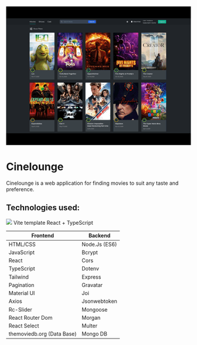 ![Preview](./src/assets/preview.gif)

# Cinelounge

Cinelounge is a web application for finding movies to suit any taste and
preference.

## Technologies used:

<img  src="https://skillicons.dev/icons?i=vite" /> Vite template React +
TypeScript

| Frontend                   | Backend       |
| -------------------------- | ------------- |
| HTML/CSS                   | Node.Js (ES6) |
| JavaScript                 | Bcrypt        |
| React                      | Cors          |
| TypeScript                 | Dotenv        |
| Tailwind                   | Express       |
| Pagination                 | Gravatar      |
| Material UI                | Joi           |
| Axios                      | Jsonwebtoken  |
| Rc-Slider                  | Mongoose      |
| React Router Dom           | Morgan        |
| React Select               | Multer        |
| themoviedb.org (Data Base) | Mongo DB      |
